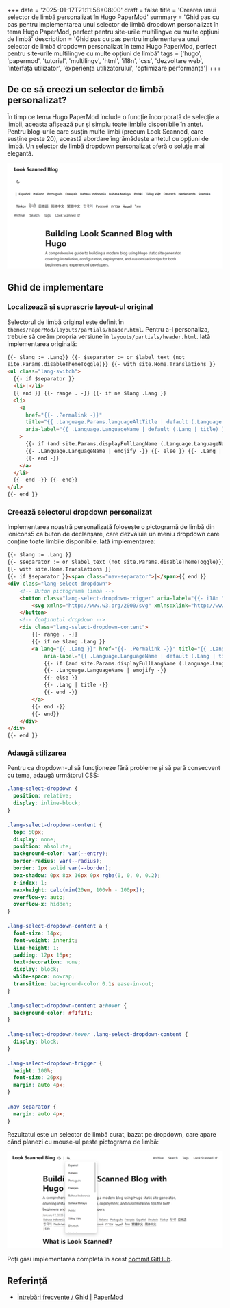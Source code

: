 +++
date = '2025-01-17T21:11:58+08:00'
draft = false
title = 'Crearea unui selector de limbă personalizat în Hugo PaperMod'
summary = 'Ghid pas cu pas pentru implementarea unui selector de limbă dropdown personalizat în tema Hugo PaperMod, perfect pentru site-urile multilingve cu multe opțiuni de limbă'
description = 'Ghid pas cu pas pentru implementarea unui selector de limbă dropdown personalizat în tema Hugo PaperMod, perfect pentru site-urile multilingve cu multe opțiuni de limbă'
tags = ['hugo', 'papermod', 'tutorial', 'multilingv', 'html', 'i18n', 'css', 'dezvoltare web', 'interfață utilizator', 'experiența utilizatorului', 'optimizare performanță']
+++

## De ce să creezi un selector de limbă personalizat?

În timp ce tema Hugo PaperMod include o funcție încorporată de selecție a limbii, aceasta afișează pur și simplu toate limbile disponibile în antet. Pentru blog-urile care susțin multe limbi (precum Look Scanned, care susține peste 20), această abordare îngrămădește antetul cu opțiuni de limbă. Un selector de limbă dropdown personalizat oferă o soluție mai elegantă.

![Selectorul de limbă implicit în tema Hugo PaperMod](./old-language-select.webp)

## Ghid de implementare

### Localizează și suprascrie layout-ul original

Selectorul de limbă original este definit în `themes/PaperMod/layouts/partials/header.html`. Pentru a-l personaliza, trebuie să creăm propria versiune în `layouts/partials/header.html`. Iată implementarea originală:

```html
{{- $lang := .Lang}} {{- $separator := or $label_text (not
site.Params.disableThemeToggle)}} {{- with site.Home.Translations }}
<ul class="lang-switch">
  {{- if $separator }}
  <li>|</li>
  {{ end }} {{- range . -}} {{- if ne $lang .Lang }}
  <li>
    <a
      href="{{- .Permalink -}}"
      title="{{ .Language.Params.languageAltTitle | default (.Language.LanguageName | emojify) | default (.Lang | title) }}"
      aria-label="{{ .Language.LanguageName | default (.Lang | title) }}"
    >
      {{- if (and site.Params.displayFullLangName (.Language.LanguageName)) }}
      {{- .Language.LanguageName | emojify -}} {{- else }} {{- .Lang | title -}}
      {{- end -}}
    </a>
  </li>
  {{- end -}} {{- end}}
</ul>
{{- end }}
```

### Creează selectorul dropdown personalizat

Implementarea noastră personalizată folosește o pictogramă de limbă din ionicons5 ca buton de declanșare, care dezvăluie un meniu dropdown care conține toate limbile disponibile. Iată implementarea:

```html
{{- $lang := .Lang }}
{{- $separator := or $label_text (not site.Params.disableThemeToggle)}}
{{- with site.Home.Translations }}
{{- if $separator }}<span class="nav-separator">|</span>{{ end }}
<div class="lang-select-dropdown">
    <!-- Buton pictogramă limbă -->
    <button class="lang-select-dropdown-trigger" aria-label="{{- i18n "translations" | default "Traduceri" }}" type="button">
        <svg xmlns="http://www.w3.org/2000/svg" xmlns:xlink="http://www.w3.org/1999/xlink" viewBox="0 0 512 512" width="24" height="18"><path d="M478.33 433.6l-90-218a22 22 0 0 0-40.67 0l-90 218a22 22 0 1 0 40.67 16.79L316.66 406h102.67l18.33 44.39A22 22 0 0 0 458 464a22 22 0 0 0 20.32-30.4zM334.83 362L368 281.65L401.17 362z" fill="currentColor"></path><path d="M267.84 342.92a22 22 0 0 0-4.89-30.7c-.2-.15-15-11.13-36.49-34.73c39.65-53.68 62.11-114.75 71.27-143.49H330a22 22 0 0 0 0-44H214V70a22 22 0 0 0-44 0v20H54a22 22 0 0 0 0 44h197.25c-9.52 26.95-27.05 69.5-53.79 108.36c-31.41-41.68-43.08-68.65-43.17-68.87a22 22 0 0 0-40.58 17c.58 1.38 14.55 34.23 52.86 83.93c.92 1.19 1.83 2.35 2.74 3.51c-39.24 44.35-77.74 71.86-93.85 80.74a22 22 0 1 0 21.07 38.63c2.16-1.18 48.6-26.89 101.63-85.59c22.52 24.08 38 35.44 38.93 36.1a22 22 0 0 0 30.75-4.9z" fill="currentColor"></path></svg>
    </button>
    <!-- Conținutul dropdown -->
    <div class="lang-select-dropdown-content">
        {{- range . -}}
        {{- if ne $lang .Lang }}
        <a lang="{{ .Lang }}" href="{{- .Permalink -}}" title="{{ .Language.Params.languageAltTitle | default (.Language.LanguageName | emojify) | default (.Lang | title) }}"
            aria-label="{{ .Language.LanguageName | default (.Lang | title) }}">
            {{- if (and site.Params.displayFullLangName (.Language.LanguageName)) }}
            {{- .Language.LanguageName | emojify -}}
            {{- else }}
            {{- .Lang | title -}}
            {{- end -}}
        </a>
        {{- end -}}
        {{- end}}
    </div>
</div>
{{- end }}
```

### Adaugă stilizarea

Pentru ca dropdown-ul să funcționeze fără probleme și să pară consecvent cu tema, adaugă următorul CSS:

```css
.lang-select-dropdown {
  position: relative;
  display: inline-block;
}

.lang-select-dropdown-content {
  top: 50px;
  display: none;
  position: absolute;
  background-color: var(--entry);
  border-radius: var(--radius);
  border: 1px solid var(--border);
  box-shadow: 0px 8px 16px 0px rgba(0, 0, 0, 0.2);
  z-index: 1;
  max-height: calc(min(20em, 100vh - 100px));
  overflow-y: auto;
  overflow-x: hidden;
}

.lang-select-dropdown-content a {
  font-size: 14px;
  font-weight: inherit;
  line-height: 1;
  padding: 12px 16px;
  text-decoration: none;
  display: block;
  white-space: nowrap;
  transition: background-color 0.1s ease-in-out;
}

.lang-select-dropdown-content a:hover {
  background-color: #f1f1f1;
}

.lang-select-dropdown:hover .lang-select-dropdown-content {
  display: block;
}

.lang-select-dropdown-trigger {
  height: 100%;
  font-size: 26px;
  margin: auto 4px;
}

.nav-separator {
  margin: auto 4px;
}
```

Rezultatul este un selector de limbă curat, bazat pe dropdown, care apare când planezi cu mouse-ul peste pictograma de limbă:

![Selectorul de limbă personalizat în tema Hugo PaperMod](./custom-language-select.webp)

Poți găsi implementarea completă în acest [commit GitHub](https://github.com/lookscanned/lookscanned-blog/commit/a47f5c2be887ab3ae198d1967f328d3683504ff0).

## Referință

- [Întrebări frecvente / Ghid | PaperMod](https://adityatelange.github.io/hugo-PaperMod/posts/papermod/papermod-faq/#bundling-custom-css-with-themes-assets)